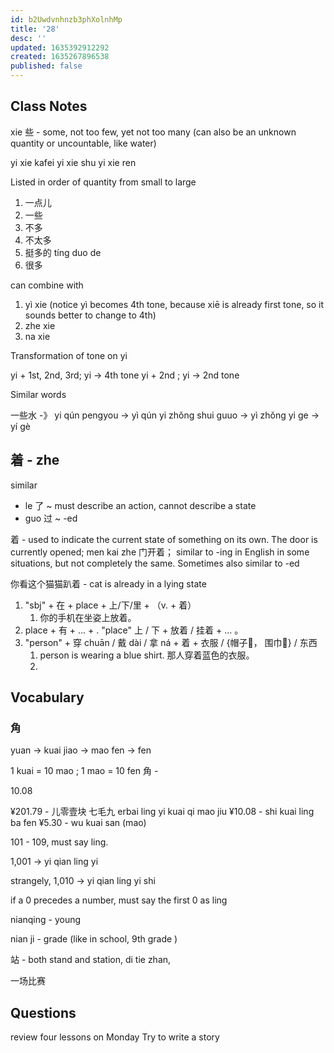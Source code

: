 ```yaml
---
id: b2Uwdvnhnzb3phXolnhMp
title: '28'
desc: ''
updated: 1635392912292
created: 1635267896538
published: false
---
```


## Class Notes

xie 些 - some, not too few, yet not too many (can also be an unknown quantity or uncountable, like water)

yi xie kafei
yi xie shu
yi xie ren 

 Listed in order of quantity from small to large
1. 一点儿
1. 一些
1. 不多
1. 不太多
1. 挺多的 tíng duo de
1. 很多

can combine with 
1. yì xie (notice yì becomes 4th tone, because xiē is already first tone, so it sounds better to change to 4th)
1. zhe xie 
1. na xie

Transformation of tone on yi

yi + 1st, 2nd, 3rd; yi -> 4th tone
yi + 2nd ; yi -> 2nd tone

Similar words

一些水 -》 
yi qún pengyou -> yì qún
yi zhǒng shui guuo -> yì zhǒng
yi ge -> yí gè


## 着 - zhe

similar
- le 了 ~ must describe an action, cannot describe a state
- guo 过 ~ -ed 

着 - used to indicate the current state of something on its own.  The door is currently opened; men kai zhe 门开着； similar to -ing in English in some situations, but not completely the same. Sometimes also similar to -ed

你看这个猫猫趴着 - cat is already in a lying state

1. "sbj" + 在 + place + 上/下/里 + （v. + 着）
    1. 你的手机在坐姿上放着。
1. place + 有 + ... + .  "place" 上 / 下 + 放着 / 挂着 + ... 。
1. "person" + 穿 chuān / 戴 dài / 拿 ná + 着 + 衣服 / {帽子🎩， 围巾🧣} / 东西
    1. person is wearing a blue shirt.  那人穿着蓝色的衣服。
    1. 




## Vocabulary


### 角
yuan -> kuai
jiao -> mao
fen -> fen

1 kuai = 10 mao ; 1 mao = 10 fen
角 -

10.08

¥201.79 - 儿零壹块 七毛九 erbai ling yi kuai qi mao jiu
¥10.08 - shi kuai ling ba fen
¥5.30 - wu kuai san (mao)

101 - 109, must say ling.

1,001 -> yi qian ling yi

strangely, 1,010 -> yi qian ling yi shi

if a 0 precedes a number, must say the first 0 as ling

nianqing - young

nian ji - grade (like in school, 9th grade )

站 - both stand and station, di tie zhan, 


一场比赛

## Questions

review four lessons on Monday
Try to write a story



